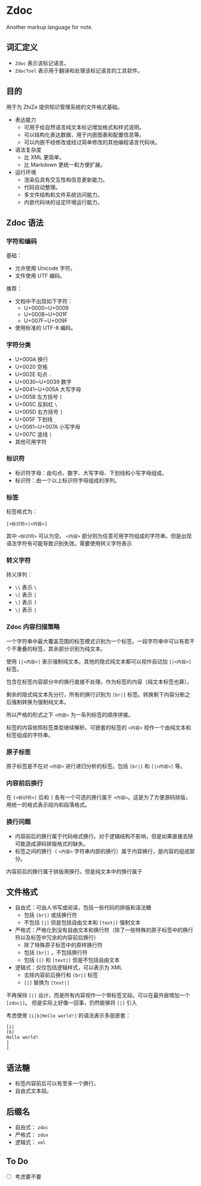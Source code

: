# Zdoc

Another markup language for note.

## 词汇定义

* `Zdoc` 表示该标记语言。
* `ZdocTool` 表示用于翻译和处理该标记语言的工具软件。

## 目的

用于为 ZhiZe 提供知识管理系统的文件格式基础。

* 表达能力
  * 可用于给自然语言纯文本标记增加格式和样式说明。
  * 可以结构化表达数据，用于内嵌图表和配置信息等。
  * 可以内嵌不经修改或经过简单修改的其他编程语言代码块。
* 语法复杂度
  * 比 XML 更简单。
  * 比 Markdown 更统一和方便扩展。
* 运行环境
  * 渲染后具有交互性和信息更新能力。
  * 代码自动整理。
  * 多文件结构和文件系统访问能力。
  * 内嵌代码块的设定环境运行能力。

## Zdoc 语法

### 字符和编码

基础：

* 允许使用 Unicode 字符。
* 文件使用 UTF 编码。

推荐：

* 文档中不出现如下字符：
  * U+0000~U+0009
  * U+000B~U+001F
  * U+007F~U+009F
* 使用标准的 UTF-8 编码。

### 字符分类

* U+000A 换行
* U+0020 空格 ` `
* U+002E 句点 `.`
* U+0030~U+0039 数字
* U+0041~U+005A 大写字母
* U+005B 左方括号 `[`
* U+005C 反斜杠 `\`
* U+005D 右方括号 `]`
* U+005F 下划线 `_`
* U+0061~U+007A 小写字母
* U+007C 竖线 `|`
* 其他可用字符

### 标识符

* 标识符字母：由句点、数字、大写字母、下划线和小写字母组成。
* 标识符：由一个以上标识符字母组成的序列。

### 标签

标签格式为：

```text
[<标识符>|<内容>]
```

其中 `<标识符>` 可以为空。 `<内容>` 部分则为任意可用字符组成的字符串。但是出现语法字符有可能导致识别失效。需要使用转义字符表示

### 转义字符

转义序列：

* `\\` 表示 `\`
* `\[` 表示 `[`
* `\]` 表示 `]`
* `\|` 表示 `|`

### Zdoc 内容扫描策略

一个字符串中最大覆盖范围的标签模式识别为一个标签。一段字符串中可以有若干个不重叠的标签，其余部分识别为纯文本。

使用 `[|<内容>]` 表示强制纯文本。其他的隐式纯文本都可以视作自动加 `[|<内容>]` 标签。

包含在标签内容部分中的换行直接不处理，作为标签的内容（纯文本标签也算）。

剩余的隐式纯文本先分行，所有的换行识别为 `[br|]` 标签。转换剩下内容分断之后强制转换为强制纯文本。

所以严格的形式之下 `<内容>` 为一系列标签的顺序拼接。

标签的内容依照标签类型继续解析。可嵌套的标签的 `<内容>` 视作一个由纯文本和标签组成的字符串。

### 原子标签

原子标签是不在对 `<内容>` 进行递归分析的标签。包括 `[br|]` 和 `[|<内容>]` 等。

### 内容前后换行

在 `[<标识符>|` 后和 `]` 各有一个可选的换行属于 `<内容>`。这是为了方便源码排版，用统一的格式表示段内和段落格式。

### 换行问题

* 内容前后的换行属于代码格式换行。对于逻辑结构不影响，但是如果直接去除可能造成源码排版格式的缺失。
* 标签之间的换行（ `<内容>` 字符串内部的换行）属于内容换行，是内容的组成部分。

内容前后的换行属于排版用换行。但是纯文本中的换行属于

## 文件格式

* 自由式：可由人书写或阅读，包括一些代码的排版和语法糖
  * 包括 `[br|]` 或括换行符
  * 不包括 `[|]` 但是包括自由文本和 `[text|]` 强制文本
* 严格式：严格化到没有自由文本和换行符（除了一些特殊的原子标签中的换行符以及标签中冗余的内容前后换行）
  * 除了特殊原子标签中的原样换行符
  * 包括 `[br|]` ，不包括换行符
  * 包括 `[|]` 和 `[text|]` 但是不包括自由文本
* 逻辑式：仅仅包括逻辑样式，可以表示为 XML
  * 去除内容前后换行和 `[br|]` 标签
  * `[|]` 替换为 `[text|]`

不再保持 `[|]` 设计，而是所有内容视作一个带标签文段。可以在最外层增加一个 `[zdoc|]`。
但是实际上好像一回事，仍然能够将 `[|]` 引入

考虑使用 `[i|b|Hello world!]` 的语法表示多层嵌套：

```zdoc
[i|
[b|
Hello world!
]
]
```

## 语法糖

* 标签内容前后可以有至多一个换行。
* 自由式文本段。

## 后缀名

* 自由式： `zdoc`
* 严格式： `zdox`
* 逻辑式： `xml`

## To Do

* [ ] 考虑要不要